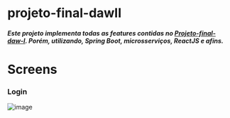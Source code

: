 # projeto-final-dawII

##### Este projeto implementa todas as features contidas no [Projeto-final-daw-I](https://github.com/SamuelGomesRocha/projeto-final-daw-I). Porém, utilizando, Spring Boot, microsserviços, ReactJS e afins.

# Screens

### Login
![image](https://user-images.githubusercontent.com/63269683/151467560-afec61d3-b383-479d-a723-31d7b1373313.png)

